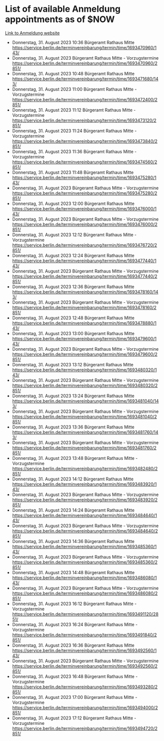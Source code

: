 # List of available Anmeldung appointments as of $NOW
[Link to Anmeldung website](https://service.berlin.de/terminvereinbarung/termin/tag.php?termin=1&anliegen[]=120686&dienstleisterlist=122210,122217,327316,122219,327312,122227,327314,122231,327346,122243,327348,122254,122252,329742,122260,329745,122262,329748,122271,327278,122273,327274,122277,327276,330436,122280,327294,122282,327290,122284,327292,122291,327270,122285,327266,122286,327264,122296,327268,150230,329760,122297,327286,122294,327284,122312,329763,122314,329775,122304,327330,122311,327334,122309,327332,317869,122281,327352,122279,329772,122283,122276,327324,122274,327326,122267,329766,122246,327318,122251,327320,122257,327322,122208,327298,122226,327300&herkunft=http%3A%2F%2Fservice.berlin.de%2Fdienstleistung%2F120686%2F)
- Donnerstag, 31. August 2023 10:36 Bürgeramt Rathaus Mitte https://service.berlin.de/terminvereinbarung/termin/time/1693470960/143/
- Donnerstag, 31. August 2023  Bürgeramt Rathaus Mitte - Vorzugstermine https://service.berlin.de/terminvereinbarung/termin/time/1693470960/2851/
- Donnerstag, 31. August 2023 10:48 Bürgeramt Rathaus Mitte https://service.berlin.de/terminvereinbarung/termin/time/1693471680/143/
- Donnerstag, 31. August 2023 11:00 Bürgeramt Rathaus Mitte - Vorzugstermine https://service.berlin.de/terminvereinbarung/termin/time/1693472400/2851/
- Donnerstag, 31. August 2023 11:12 Bürgeramt Rathaus Mitte - Vorzugstermine https://service.berlin.de/terminvereinbarung/termin/time/1693473120/2851/
- Donnerstag, 31. August 2023 11:24 Bürgeramt Rathaus Mitte - Vorzugstermine https://service.berlin.de/terminvereinbarung/termin/time/1693473840/2851/
- Donnerstag, 31. August 2023 11:36 Bürgeramt Rathaus Mitte - Vorzugstermine https://service.berlin.de/terminvereinbarung/termin/time/1693474560/2851/
- Donnerstag, 31. August 2023 11:48 Bürgeramt Rathaus Mitte https://service.berlin.de/terminvereinbarung/termin/time/1693475280/143/
- Donnerstag, 31. August 2023  Bürgeramt Rathaus Mitte - Vorzugstermine https://service.berlin.de/terminvereinbarung/termin/time/1693475280/2851/
- Donnerstag, 31. August 2023 12:00 Bürgeramt Rathaus Mitte https://service.berlin.de/terminvereinbarung/termin/time/1693476000/143/
- Donnerstag, 31. August 2023  Bürgeramt Rathaus Mitte - Vorzugstermine https://service.berlin.de/terminvereinbarung/termin/time/1693476000/2851/
- Donnerstag, 31. August 2023 12:12 Bürgeramt Rathaus Mitte - Vorzugstermine https://service.berlin.de/terminvereinbarung/termin/time/1693476720/2851/
- Donnerstag, 31. August 2023 12:24 Bürgeramt Rathaus Mitte https://service.berlin.de/terminvereinbarung/termin/time/1693477440/143/
- Donnerstag, 31. August 2023  Bürgeramt Rathaus Mitte - Vorzugstermine https://service.berlin.de/terminvereinbarung/termin/time/1693477440/2851/
- Donnerstag, 31. August 2023 12:36 Bürgeramt Rathaus Mitte https://service.berlin.de/terminvereinbarung/termin/time/1693478160/143/
- Donnerstag, 31. August 2023  Bürgeramt Rathaus Mitte - Vorzugstermine https://service.berlin.de/terminvereinbarung/termin/time/1693478160/2851/
- Donnerstag, 31. August 2023 12:48 Bürgeramt Rathaus Mitte https://service.berlin.de/terminvereinbarung/termin/time/1693478880/143/
- Donnerstag, 31. August 2023 13:00 Bürgeramt Rathaus Mitte https://service.berlin.de/terminvereinbarung/termin/time/1693479600/143/
- Donnerstag, 31. August 2023  Bürgeramt Rathaus Mitte - Vorzugstermine https://service.berlin.de/terminvereinbarung/termin/time/1693479600/2851/
- Donnerstag, 31. August 2023 13:12 Bürgeramt Rathaus Mitte https://service.berlin.de/terminvereinbarung/termin/time/1693480320/143/
- Donnerstag, 31. August 2023  Bürgeramt Rathaus Mitte - Vorzugstermine https://service.berlin.de/terminvereinbarung/termin/time/1693480320/2851/
- Donnerstag, 31. August 2023 13:24 Bürgeramt Rathaus Mitte https://service.berlin.de/terminvereinbarung/termin/time/1693481040/143/
- Donnerstag, 31. August 2023  Bürgeramt Rathaus Mitte - Vorzugstermine https://service.berlin.de/terminvereinbarung/termin/time/1693481040/2851/
- Donnerstag, 31. August 2023 13:36 Bürgeramt Rathaus Mitte https://service.berlin.de/terminvereinbarung/termin/time/1693481760/143/
- Donnerstag, 31. August 2023  Bürgeramt Rathaus Mitte - Vorzugstermine https://service.berlin.de/terminvereinbarung/termin/time/1693481760/2851/
- Donnerstag, 31. August 2023 13:48 Bürgeramt Rathaus Mitte - Vorzugstermine https://service.berlin.de/terminvereinbarung/termin/time/1693482480/2851/
- Donnerstag, 31. August 2023 14:12 Bürgeramt Rathaus Mitte https://service.berlin.de/terminvereinbarung/termin/time/1693483920/143/
- Donnerstag, 31. August 2023  Bürgeramt Rathaus Mitte - Vorzugstermine https://service.berlin.de/terminvereinbarung/termin/time/1693483920/2851/
- Donnerstag, 31. August 2023 14:24 Bürgeramt Rathaus Mitte https://service.berlin.de/terminvereinbarung/termin/time/1693484640/143/
- Donnerstag, 31. August 2023  Bürgeramt Rathaus Mitte - Vorzugstermine https://service.berlin.de/terminvereinbarung/termin/time/1693484640/2851/
- Donnerstag, 31. August 2023 14:36 Bürgeramt Rathaus Mitte https://service.berlin.de/terminvereinbarung/termin/time/1693485360/143/
- Donnerstag, 31. August 2023  Bürgeramt Rathaus Mitte - Vorzugstermine https://service.berlin.de/terminvereinbarung/termin/time/1693485360/2851/
- Donnerstag, 31. August 2023 14:48 Bürgeramt Rathaus Mitte https://service.berlin.de/terminvereinbarung/termin/time/1693486080/143/
- Donnerstag, 31. August 2023  Bürgeramt Rathaus Mitte - Vorzugstermine https://service.berlin.de/terminvereinbarung/termin/time/1693486080/2851/
- Donnerstag, 31. August 2023 16:12 Bürgeramt Rathaus Mitte - Vorzugstermine https://service.berlin.de/terminvereinbarung/termin/time/1693491120/2851/
- Donnerstag, 31. August 2023 16:24 Bürgeramt Rathaus Mitte - Vorzugstermine https://service.berlin.de/terminvereinbarung/termin/time/1693491840/2851/
- Donnerstag, 31. August 2023 16:36 Bürgeramt Rathaus Mitte https://service.berlin.de/terminvereinbarung/termin/time/1693492560/143/
- Donnerstag, 31. August 2023  Bürgeramt Rathaus Mitte - Vorzugstermine https://service.berlin.de/terminvereinbarung/termin/time/1693492560/2851/
- Donnerstag, 31. August 2023 16:48 Bürgeramt Rathaus Mitte - Vorzugstermine https://service.berlin.de/terminvereinbarung/termin/time/1693493280/2851/
- Donnerstag, 31. August 2023 17:00 Bürgeramt Rathaus Mitte - Vorzugstermine https://service.berlin.de/terminvereinbarung/termin/time/1693494000/2851/
- Donnerstag, 31. August 2023 17:12 Bürgeramt Rathaus Mitte - Vorzugstermine https://service.berlin.de/terminvereinbarung/termin/time/1693494720/2851/
